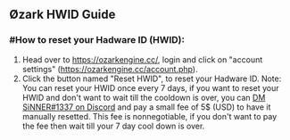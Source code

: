 ## Øzark HWID Guide

### #How to reset your Hadware ID (HWID):
1. Head over to https://ozarkengine.cc/, login and click on "account settings" (https://ozarkengine.cc/account.php).
2. Click the button named "Reset HWID", to reset your Hadware ID.
Note: You can reset your HWID once every 7 days, if you want to reset your HWID and don't want to wait till the cooldown is over, you can [DM SiNNER#1337 on Discord](https://discord.com/users/218469630010851329) and pay a small fee of 5$ (USD) to have it manually resetted. This fee is nonnegotiable, if you don't want to pay the fee then wait till your 7 day cool down is over.